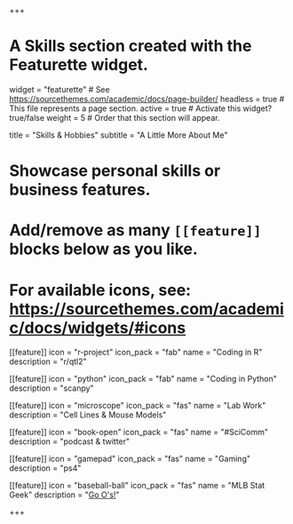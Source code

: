+++
# A Skills section created with the Featurette widget.
widget = "featurette"  # See https://sourcethemes.com/academic/docs/page-builder/
headless = true  # This file represents a page section.
active = true  # Activate this widget? true/false
weight = 5  # Order that this section will appear.

title = "Skills & Hobbies"
subtitle = "A Little More About Me"

# Showcase personal skills or business features.
#
# Add/remove as many `[[feature]]` blocks below as you like.
#
# For available icons, see: https://sourcethemes.com/academic/docs/widgets/#icons

[[feature]]
  icon = "r-project"
  icon_pack = "fab"
  name = "Coding in R"
  description = "r/qtl2"

[[feature]]
  icon = "python"
  icon_pack = "fab"
  name = "Coding in Python"
  description = "scanpy"

[[feature]]
  icon = "microscope"
  icon_pack = "fas"
  name = "Lab Work"
  description = "Cell Lines & Mouse Models"  

[[feature]]
  icon = "book-open"
  icon_pack = "fas"
  name = "#SciComm"
  description = "podcast & twitter"

[[feature]]
  icon = "gamepad"
  icon_pack = "fas"
  name = "Gaming"
  description = "ps4"

[[feature]]
  icon = "baseball-ball"
  icon_pack = "fas"
  name = "MLB Stat Geek"
  description = "[Go O's!](www.orioles.com)"

+++
